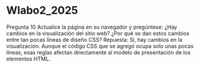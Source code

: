 # Wlabo2_2025

Pregunta 10 
Actualice la página en su navegador y pregúntese: ¿Hay cambios en la visualización del sitio web? ¿Por qué se dan estos cambios entre tan pocas líneas de diseño CSS?
Repuesta:
Sí, hay cambios en la visualización. Aunque el código CSS que se agregó ocupa solo unas pocas líneas, esas reglas afectan directamente al modelo de presentación de los elementos HTML.

